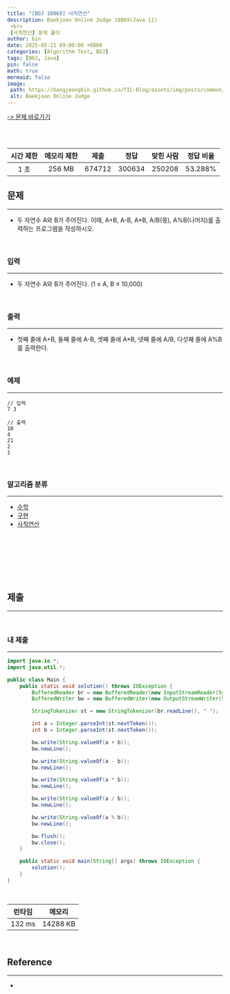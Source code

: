 ```yaml
---
title: "[BOJ 10869] 사칙연산"
description: Baekjoon Online Judge 10869(Java 11)
 <br>
 [사칙연산] 문제 풀이
author: bin
date: 2025-05-21 09:00:00 +0800
categories: [Algorithm Test, BOJ]
tags: [BOJ, Java]
pin: false
math: true
mermaid: false
image:
 path: https://bangjeongbin.github.io/TIL-Blog/assets/img/posts/common/baekjoon-logo.png
 alt: Baekjoon Online Judge
---
```

[-> 문제 바로가기](https://www.acmicpc.net/problem/10869)

<br>
<br>

| 시간 제한 | 메모리 제한 |   제출   |   정답   | 맞힌 사람  |  정답 비율  |
| :---: | :----: | :----: | :----: | :----: | :-----: |
|  1 초  | 256 MB | 674712 | 300634 | 250208 | 53.288% |

## 문제
---
- 두 자연수 A와 B가 주어진다. 이때, A+B, A-B, A*B, A/B(몫), A%B(나머지)를 출력하는 프로그램을 작성하시오.

<br>

### 입력
---
- 두 자연수 A와 B가 주어진다. (1 ≤ A, B ≤ 10,000)

<br>

### 출력
---
- 첫째 줄에 A+B, 둘째 줄에 A-B, 셋째 줄에 A*B, 넷째 줄에 A/B, 다섯째 줄에 A%B를 출력한다.

<br>

### 예제
---
```
// 입력
7 3
```

```
// 출력
10
4
21
2
1
```

<br>

### 알고리즘 분류
---
- [수학](https://www.acmicpc.net/problem/tag/124)
- [구현](https://www.acmicpc.net/problem/tag/102)
- [사칙연산](https://www.acmicpc.net/problem/tag/121)

<br>
<br>
<br>
<br>
<br>
<br>

## 제출
---

<br>

### 내 제출
---
```java
import java.io.*;
import java.util.*;

public class Main {
    public static void solution() throws IOException {
        BufferedReader br = new BufferedReader(new InputStreamReader(System.in));
        BufferedWriter bw = new BufferedWriter(new OutputStreamWriter(System.out));

        StringTokenizer st = new StringTokenizer(br.readLine(), " ");

        int a = Integer.parseInt(st.nextToken());
        int b = Integer.parseInt(st.nextToken());

        bw.write(String.valueOf(a + b));
        bw.newLine();

        bw.write(String.valueOf(a - b));
        bw.newLine();

        bw.write(String.valueOf(a * b));
        bw.newLine();

        bw.write(String.valueOf(a / b));
        bw.newLine();

        bw.write(String.valueOf(a % b));
        bw.newLine();

        bw.flush();
        bw.close();
    }

    public static void main(String[] args) throws IOException {
        solution();
    }
}

```

<br>

|  런타임   |   메모리    |
| :----: | :------: |
| 132 ms | 14288 KB |

<br>

## Reference
---
- 
